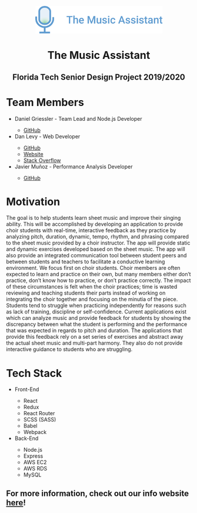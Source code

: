 <p align="center">
    <img src="./assets/tma-logo-with-name.png" alt="The Music Assistant Logo" height="75px"/>
</p>

<h1 align="center">The Music Assistant</h1>
<h2 align="center">Florida Tech Senior Design Project 2019/2020<h2>

<h1>Team Members</h2>
<ul>
    <li>Daniel Griessler - Team Lead and Node.js Developer</li>
    <ul>
        <li><a href="https://github.com/dgriessler">GitHub</a></li>
    </ul>
    <li>Dan Levy - Web Developer</li>
    <ul>
        <li><a href="https://github.com/danlevy1">GitHub</a></li>
        <li><a href="https://www.danlevy.info">Website</a></li>
        <li><a href="https://stackoverflow.com/users/6063755/dan-levy">Stack Overflow</a></li>
    </ul>
    <li>Javier Muñoz - Performance Analysis Developer</li>
    <ul>
        <li><a href="https://github.com/JavierMunozFdez">GitHub</a></li>
    </ul>
</ul>

<h1>Motivation</h2>
<p>The goal is to help students learn sheet music and improve their singing ability. This will be accomplished by developing an application to provide choir students with real-time, interactive feedback as they practice by analyzing pitch, duration, dynamic, tempo, rhythm, and phrasing compared to the sheet music provided by a choir instructor. The app will provide static and dynamic exercises developed based on the sheet music. The app will also provide an integrated communication tool between student peers and between students and teachers to facilitate a conductive learning environment. We focus first on choir students. Choir members are often expected to learn and practice on their own, but many members either don’t practice, don’t know how to practice, or don’t practice correctly. The impact of these circumstances is felt when the choir practices; time is wasted reviewing and teaching students their parts instead of working on integrating the choir together and focusing on the minutia of the piece. Students tend to struggle when practicing independently for reasons such as lack of training, discipline or self-confidence. Current applications exist which can analyze music and provide feedback for students by showing the discrepancy between what the student is performing and the performance that was expected in regards to pitch and duration. The applications that provide this feedback rely on a set series of exercises and abstract away the actual sheet music and multi-part harmony. They also do not provide interactive guidance to students who are struggling.</p>

<h1>Tech Stack</h2>
<ul>
    <li>Front-End</li>
        <ul>
            <li>React</li>
            <li>Redux</li>
            <li>React Router</li>
            <li>SCSS (SASS)</li>
            <li>Babel</li>
            <li>Webpack</li>
        </ul>
    <li>Back-End</li>
        <ul>
            <li>Node.js</li>
            <li>Express</li>
            <li>AWS EC2</li>
            <li>AWS RDS</li>
            <li>MySQL</li>
        </ul>
</ul>

<h2>For more information, check out our info website <a href="https://dgriessler.github.io/The-Music-Assistant/">here</a>!</h2>
